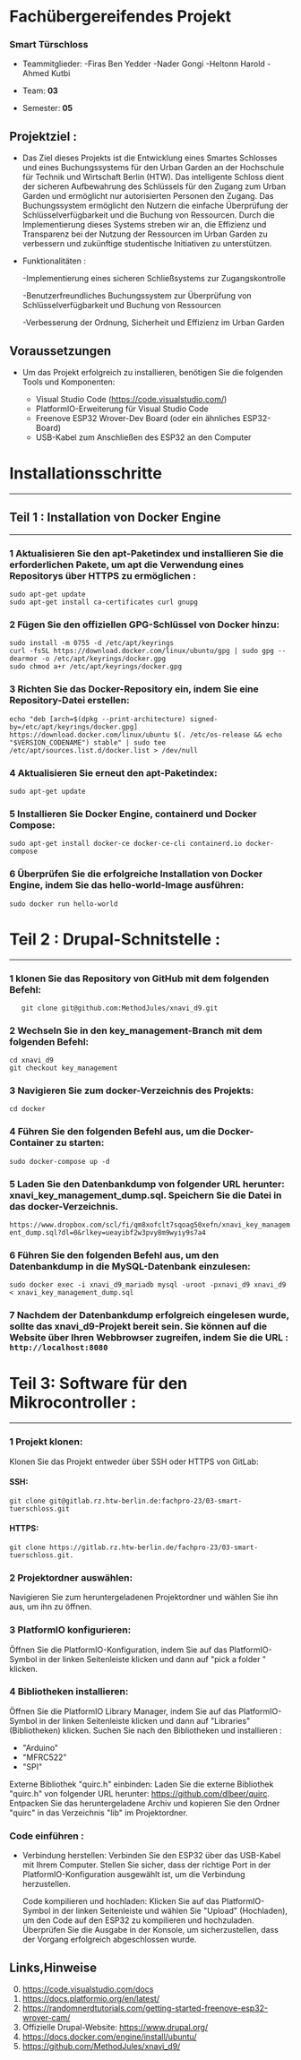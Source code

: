 # Fachübergereifendes Projekt
### Smart Türschloss

* Teammitglieder:
  -Firas Ben Yedder 
  -Nader Gongi
  -Heltonn Harold
  -Ahmed Kutbi 

* Team: **03**
* Semester: **05**

## Projektziel : 
* Das Ziel dieses Projekts ist die Entwicklung eines Smartes Schlosses und eines Buchungssystems für den Urban Garden an der Hochschule für Technik und Wirtschaft Berlin (HTW). Das intelligente Schloss dient der sicheren  Aufbewahrung des Schlüssels für den Zugang zum Urban Garden und ermöglicht nur autorisierten Personen den Zugang. Das Buchungssystem ermöglicht den Nutzern die einfache Überprüfung der Schlüsselverfügbarkeit und die Buchung von Ressourcen. Durch die Implementierung dieses Systems streben wir an, die Effizienz und Transparenz bei der Nutzung der Ressourcen im Urban Garden zu verbessern und zukünftige studentische Initiativen zu unterstützen.

* Funktionalitäten : 

  -Implementierung eines sicheren Schließsystems zur Zugangskontrolle
 
  -Benutzerfreundliches Buchungssystem zur Überprüfung von Schlüsselverfügbarkeit und Buchung von Ressourcen

  -Verbesserung der Ordnung, Sicherheit und Effizienz im Urban Garden


## Voraussetzungen
 
* Um das Projekt erfolgreich zu installieren, benötigen Sie die folgenden Tools und Komponenten:

  + Visual Studio Code (https://code.visualstudio.com/)
  + PlatformIO-Erweiterung für Visual Studio Code
  + Freenove ESP32 Wrover-Dev Board (oder ein ähnliches ESP32-Board)
  + USB-Kabel zum Anschließen des ESP32 an den Computer

# Installationsschritte 
-----------------------

## Teil 1  : Installation von Docker Engine 
--------------------------------------------

### 1 Aktualisieren Sie den apt-Paketindex und installieren Sie die erforderlichen Pakete, um apt die Verwendung eines Repositorys über HTTPS zu ermöglichen : 
```
sudo apt-get update
sudo apt-get install ca-certificates curl gnupg
``` 
### 2 Fügen Sie den offiziellen GPG-Schlüssel von Docker hinzu:
```
sudo install -m 0755 -d /etc/apt/keyrings
curl -fsSL https://download.docker.com/linux/ubuntu/gpg | sudo gpg --dearmor -o /etc/apt/keyrings/docker.gpg
sudo chmod a+r /etc/apt/keyrings/docker.gpg
``` 
### 3 Richten Sie das Docker-Repository ein, indem Sie eine Repository-Datei erstellen:
```
echo "deb [arch=$(dpkg --print-architecture) signed-by=/etc/apt/keyrings/docker.gpg] https://download.docker.com/linux/ubuntu $(. /etc/os-release && echo "$VERSION_CODENAME") stable" | sudo tee /etc/apt/sources.list.d/docker.list > /dev/null
```
### 4 Aktualisieren Sie erneut den apt-Paketindex:

```
sudo apt-get update 

```
### 5 Installieren Sie Docker Engine, containerd und Docker Compose: 
```
sudo apt-get install docker-ce docker-ce-cli containerd.io docker-compose
``` 
### 6 Überprüfen Sie die erfolgreiche Installation von Docker Engine, indem Sie das hello-world-Image ausführen:
```
sudo docker run hello-world

``` 


# Teil 2  : Drupal-Schnitstelle : 
---------------------------------

### 1 klonen Sie das Repository von GitHub mit dem folgenden Befehl:
```
   git clone git@github.com:MethodJules/xnavi_d9.git
```
### 2 Wechseln Sie in den key_management-Branch mit dem folgenden Befehl: 
```
cd xnavi_d9
git checkout key_management
```
### 3 Navigieren Sie zum docker-Verzeichnis des Projekts:
```
cd docker
``` 
### 4 Führen Sie den folgenden Befehl aus, um die Docker-Container zu starten: 
```
sudo docker-compose up -d

``` 
### 5 Laden Sie den Datenbankdump von folgender URL herunter: xnavi_key_management_dump.sql. Speichern Sie die Datei in das docker-Verzeichnis. 

`https://www.dropbox.com/scl/fi/qm8xofclt7sqoag50xefn/xnavi_key_management_dump.sql?dl=0&rlkey=ueayibf2w3pvy8m9wyiy9s7a4 `

### 6 Führen Sie den folgenden Befehl aus, um den Datenbankdump in die MySQL-Datenbank einzulesen: 
```
sudo docker exec -i xnavi_d9_mariadb mysql -uroot -pxnavi_d9 xnavi_d9 < xnavi_key_management_dump.sql
``` 
### 7 Nachdem der Datenbankdump erfolgreich eingelesen wurde, sollte das xnavi_d9-Projekt bereit sein. Sie können auf die Website über Ihren Webbrowser zugreifen, indem Sie die URL :```   http://localhost:8080  ```



# Teil 3: Software für den Mikrocontroller : 
--------------------------------------------

### 1 Projekt klonen: 

Klonen Sie das Projekt entweder über SSH oder HTTPS von GitLab:

#### SSH:
```
git clone git@gitlab.rz.htw-berlin.de:fachpro-23/03-smart-tuerschloss.git
```

#### HTTPS:
```
git clone https://gitlab.rz.htw-berlin.de/fachpro-23/03-smart-tuerschloss.git.

```
### 2 Projektordner auswählen:

 Navigieren Sie zum heruntergeladenen Projektordner und wählen Sie ihn aus, um ihn zu öffnen.

### 3 PlatformIO konfigurieren:

Öffnen Sie die PlatformIO-Konfiguration, indem Sie auf das PlatformIO-Symbol in der linken Seitenleiste klicken und dann auf "pick a folder " klicken.

### 4 Bibliotheken installieren:

 Öffnen Sie die PlatformIO Library Manager, indem Sie auf das PlatformIO-Symbol in der linken Seitenleiste klicken und dann auf "Libraries" (Bibliotheken) klicken. 
Suchen Sie nach den Bibliotheken und installieren : 
 + "Arduino" 
 + "MFRC522" 
 + "SPI" 

  Externe Bibliothek "quirc.h" einbinden: Laden Sie die externe Bibliothek "quirc.h" von folgender URL herunter: https://github.com/dlbeer/quirc. Entpacken Sie das heruntergeladene Archiv und kopieren Sie den Ordner "quirc" in das Verzeichnis "lib" im Projektordner.

### Code einführen : 
* Verbindung herstellen: Verbinden Sie den ESP32 über das USB-Kabel mit Ihrem Computer. Stellen Sie sicher, dass der richtige Port in der PlatformIO-Konfiguration ausgewählt ist, um die Verbindung herzustellen.

  Code kompilieren und hochladen: Klicken Sie auf das PlatformIO-Symbol in der linken Seitenleiste und wählen Sie "Upload" (Hochladen), um den Code auf den ESP32 zu kompilieren und hochzuladen. Überprüfen Sie die Ausgabe in der Konsole, um sicherzustellen, dass der Vorgang erfolgreich abgeschlossen wurde.

## Links,Hinweise 
  0. https://code.visualstudio.com/docs 
  1. https://docs.platformio.org/en/latest/ 
  2. https://randomnerdtutorials.com/getting-started-freenove-esp32-wrover-cam/
  3. Offizielle Drupal-Website: https://www.drupal.org/ 
  4. https://docs.docker.com/engine/install/ubuntu/ 
  5. https://github.com/MethodJules/xnavi_d9/


